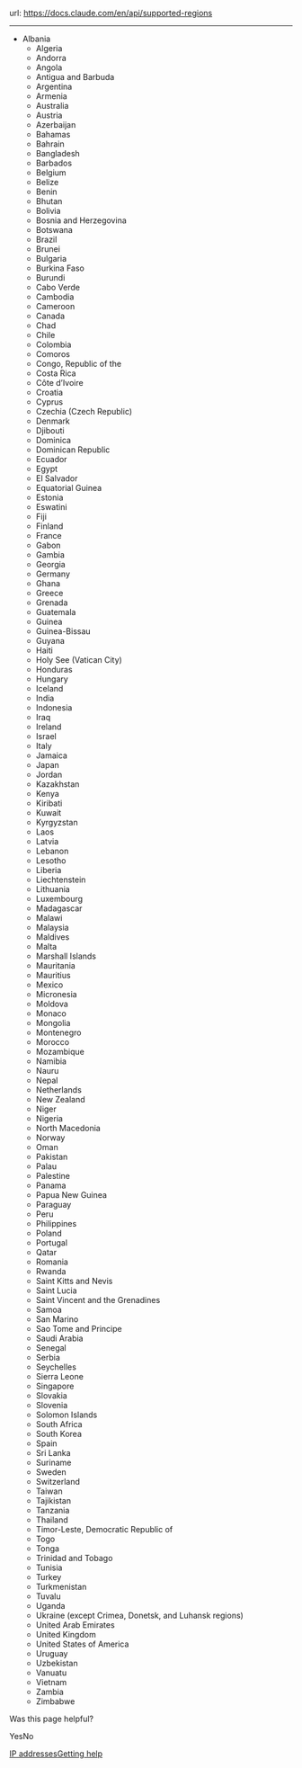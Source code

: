 url: https://docs.claude.com/en/api/supported-regions

---

* Albania
  * Algeria
  * Andorra
  * Angola
  * Antigua and Barbuda
  * Argentina
  * Armenia
  * Australia
  * Austria
  * Azerbaijan
  * Bahamas
  * Bahrain
  * Bangladesh
  * Barbados
  * Belgium
  * Belize
  * Benin
  * Bhutan
  * Bolivia
  * Bosnia and Herzegovina
  * Botswana
  * Brazil
  * Brunei
  * Bulgaria
  * Burkina Faso
  * Burundi
  * Cabo Verde
  * Cambodia
  * Cameroon
  * Canada
  * Chad
  * Chile
  * Colombia
  * Comoros
  * Congo, Republic of the
  * Costa Rica
  * Côte d’Ivoire
  * Croatia
  * Cyprus
  * Czechia \(Czech Republic\)
  * Denmark
  * Djibouti
  * Dominica
  * Dominican Republic
  * Ecuador
  * Egypt
  * El Salvador
  * Equatorial Guinea
  * Estonia
  * Eswatini
  * Fiji
  * Finland
  * France
  * Gabon
  * Gambia
  * Georgia
  * Germany
  * Ghana
  * Greece
  * Grenada
  * Guatemala
  * Guinea
  * Guinea-Bissau
  * Guyana
  * Haiti
  * Holy See \(Vatican City\)
  * Honduras
  * Hungary
  * Iceland
  * India
  * Indonesia
  * Iraq
  * Ireland
  * Israel
  * Italy
  * Jamaica
  * Japan
  * Jordan
  * Kazakhstan
  * Kenya
  * Kiribati
  * Kuwait
  * Kyrgyzstan
  * Laos
  * Latvia
  * Lebanon
  * Lesotho
  * Liberia
  * Liechtenstein
  * Lithuania
  * Luxembourg
  * Madagascar
  * Malawi
  * Malaysia
  * Maldives
  * Malta
  * Marshall Islands
  * Mauritania
  * Mauritius
  * Mexico
  * Micronesia
  * Moldova
  * Monaco
  * Mongolia
  * Montenegro
  * Morocco
  * Mozambique
  * Namibia
  * Nauru
  * Nepal
  * Netherlands
  * New Zealand
  * Niger
  * Nigeria
  * North Macedonia
  * Norway
  * Oman
  * Pakistan
  * Palau
  * Palestine
  * Panama
  * Papua New Guinea
  * Paraguay
  * Peru
  * Philippines
  * Poland
  * Portugal
  * Qatar
  * Romania
  * Rwanda
  * Saint Kitts and Nevis
  * Saint Lucia
  * Saint Vincent and the Grenadines
  * Samoa
  * San Marino
  * Sao Tome and Principe
  * Saudi Arabia
  * Senegal
  * Serbia
  * Seychelles
  * Sierra Leone
  * Singapore
  * Slovakia
  * Slovenia
  * Solomon Islands
  * South Africa
  * South Korea
  * Spain
  * Sri Lanka
  * Suriname
  * Sweden
  * Switzerland
  * Taiwan
  * Tajikistan
  * Tanzania
  * Thailand
  * Timor-Leste, Democratic Republic of
  * Togo
  * Tonga
  * Trinidad and Tobago
  * Tunisia
  * Turkey
  * Turkmenistan
  * Tuvalu
  * Uganda
  * Ukraine \(except Crimea, Donetsk, and Luhansk regions\)
  * United Arab Emirates
  * United Kingdom
  * United States of America
  * Uruguay
  * Uzbekistan
  * Vanuatu
  * Vietnam
  * Zambia
  * Zimbabwe

Was this page helpful?

YesNo

[IP addresses](/en/api/ip-addresses)[Getting help](/en/api/getting-help)
